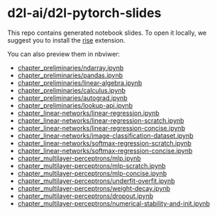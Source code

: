 # d2l-ai/d2l-pytorch-slides

This repo contains generated notebook slides. To open it locally, we suggest you to install the [rise](https://rise.readthedocs.io/en/stable/) extension.

You can also preview them in nbviwer:
 - [chapter_preliminaries/ndarray.ipynb](https://nbviewer.jupyter.org/format/slides/github/d2l-ai/d2l-pytorch-slides/blob/main/chapter_preliminaries/ndarray.ipynb)
 - [chapter_preliminaries/pandas.ipynb](https://nbviewer.jupyter.org/format/slides/github/d2l-ai/d2l-pytorch-slides/blob/main/chapter_preliminaries/pandas.ipynb)
 - [chapter_preliminaries/linear-algebra.ipynb](https://nbviewer.jupyter.org/format/slides/github/d2l-ai/d2l-pytorch-slides/blob/main/chapter_preliminaries/linear-algebra.ipynb)
 - [chapter_preliminaries/calculus.ipynb](https://nbviewer.jupyter.org/format/slides/github/d2l-ai/d2l-pytorch-slides/blob/main/chapter_preliminaries/calculus.ipynb)
 - [chapter_preliminaries/autograd.ipynb](https://nbviewer.jupyter.org/format/slides/github/d2l-ai/d2l-pytorch-slides/blob/main/chapter_preliminaries/autograd.ipynb)
 - [chapter_preliminaries/lookup-api.ipynb](https://nbviewer.jupyter.org/format/slides/github/d2l-ai/d2l-pytorch-slides/blob/main/chapter_preliminaries/lookup-api.ipynb)
 - [chapter_linear-networks/linear-regression.ipynb](https://nbviewer.jupyter.org/format/slides/github/d2l-ai/d2l-pytorch-slides/blob/main/chapter_linear-networks/linear-regression.ipynb)
 - [chapter_linear-networks/linear-regression-scratch.ipynb](https://nbviewer.jupyter.org/format/slides/github/d2l-ai/d2l-pytorch-slides/blob/main/chapter_linear-networks/linear-regression-scratch.ipynb)
 - [chapter_linear-networks/linear-regression-concise.ipynb](https://nbviewer.jupyter.org/format/slides/github/d2l-ai/d2l-pytorch-slides/blob/main/chapter_linear-networks/linear-regression-concise.ipynb)
 - [chapter_linear-networks/image-classification-dataset.ipynb](https://nbviewer.jupyter.org/format/slides/github/d2l-ai/d2l-pytorch-slides/blob/main/chapter_linear-networks/image-classification-dataset.ipynb)
 - [chapter_linear-networks/softmax-regression-scratch.ipynb](https://nbviewer.jupyter.org/format/slides/github/d2l-ai/d2l-pytorch-slides/blob/main/chapter_linear-networks/softmax-regression-scratch.ipynb)
 - [chapter_linear-networks/softmax-regression-concise.ipynb](https://nbviewer.jupyter.org/format/slides/github/d2l-ai/d2l-pytorch-slides/blob/main/chapter_linear-networks/softmax-regression-concise.ipynb)
 - [chapter_multilayer-perceptrons/mlp.ipynb](https://nbviewer.jupyter.org/format/slides/github/d2l-ai/d2l-pytorch-slides/blob/main/chapter_multilayer-perceptrons/mlp.ipynb)
 - [chapter_multilayer-perceptrons/mlp-scratch.ipynb](https://nbviewer.jupyter.org/format/slides/github/d2l-ai/d2l-pytorch-slides/blob/main/chapter_multilayer-perceptrons/mlp-scratch.ipynb)
 - [chapter_multilayer-perceptrons/mlp-concise.ipynb](https://nbviewer.jupyter.org/format/slides/github/d2l-ai/d2l-pytorch-slides/blob/main/chapter_multilayer-perceptrons/mlp-concise.ipynb)
 - [chapter_multilayer-perceptrons/underfit-overfit.ipynb](https://nbviewer.jupyter.org/format/slides/github/d2l-ai/d2l-pytorch-slides/blob/main/chapter_multilayer-perceptrons/underfit-overfit.ipynb)
 - [chapter_multilayer-perceptrons/weight-decay.ipynb](https://nbviewer.jupyter.org/format/slides/github/d2l-ai/d2l-pytorch-slides/blob/main/chapter_multilayer-perceptrons/weight-decay.ipynb)
 - [chapter_multilayer-perceptrons/dropout.ipynb](https://nbviewer.jupyter.org/format/slides/github/d2l-ai/d2l-pytorch-slides/blob/main/chapter_multilayer-perceptrons/dropout.ipynb)
 - [chapter_multilayer-perceptrons/numerical-stability-and-init.ipynb](https://nbviewer.jupyter.org/format/slides/github/d2l-ai/d2l-pytorch-slides/blob/main/chapter_multilayer-perceptrons/numerical-stability-and-init.ipynb)